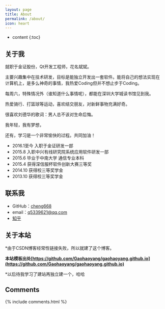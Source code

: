 ```yaml
---
layout: page
title: About
permalink: /about/
icon: heart
---
```


* content
{:toc}

## 关于我

就职于金证股份，Qt开发工程师，花名斌斌。

主要兴趣集中在技术研发，目标是能独立开发出一套软件。能将自己的想法实现在计算机上，是多么神奇的事情，我热爱Coding但并不想止步于Coding。

每周六，特殊情况外（谁知道什么事情呢），都能在深圳大学城读书馆见到我。

热爱骑行、打篮球等运动，喜欢结交朋友，对新鲜事物充满好奇。

很喜欢刘德华的歌词：男人总不该对生命后悔。

我年轻，我有梦想，

还有，学习是一个非常愉快的过程。共同加油！

* 2016.1至今 入职于金证研发一部
* 2015.8 入职中兴有线研究院系统应用软件研发一部
* 2015.6 毕业于中南大学 通信专业本科
* 2015.4 获得深信服杯软件创新大赛三等奖
* 2014.10 获得校三等奖学金
* 2013.10 获得校三等奖学金

## 联系我

* GitHub：[cheng668](https://github.com/cheng668)
* email：q5339621@qq.com
* [知乎](https://www.zhihu.com/people/bin-bin-15-81)

## 关于本站

*由于CSDN博客经常性链接失败，所以就建了这个博客。

**本站模板出处[https://github.com/Gaohaoyang/gaohaoyang.github.io](https://github.com/Gaohaoyang/gaohaoyang.github.io)**

*以后待我学习了建站再独立建一个，哈哈

## Comments

{% include comments.html %}

